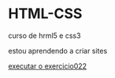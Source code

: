 # HTML-CSS
 curso de hrml5 e css3

estou aprendendo a criar sites 

<a href=" cachorromolhado-star.github.io/exercicios/ex022/fundo03.html">executar o exercicio022</a>